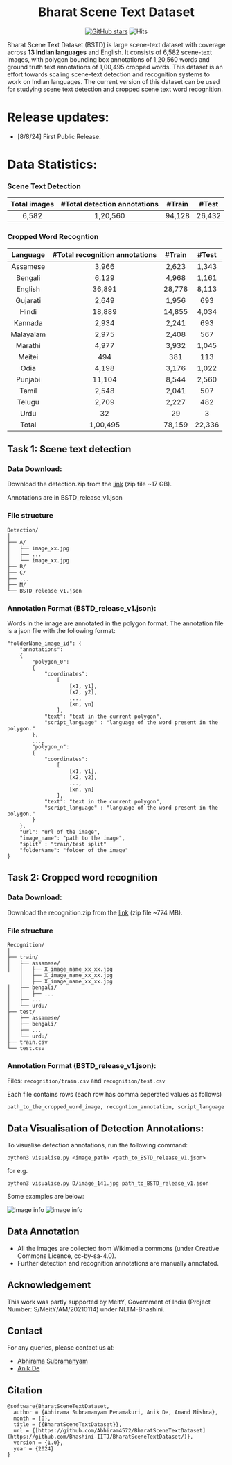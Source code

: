 <h1 align="center"> Bharat Scene Text Dataset</h1>

<div align="center">

[![GitHub stars](https://img.shields.io/github/stars/Bhashini-IITJ/BharatSceneTextDataset.svg?style=social&label=Star&maxAge=2592000)](https://github.com/Bhashini-IITJ/BharatSceneTextDataset/stargazers/)
![Hits](https://hits.seeyoufarm.com/api/count/incr/badge.svg?url=https://github.com/Bhashini-IITJ/BharatSceneTextDataset&title=Repo%20Views)

</div>


Bharat Scene Text Dataset (BSTD) is large scene-text dataset with coverage across **13 Indian languages** and English. It consists of 6,582 scene-text images, with polygon bounding box annotations of 1,20,560 words and ground truth text annotations of 1,00,495 cropped words. This dataset is an effort towards scaling scene-text detection and recognition systems to work on Indian languages. The current version of this dataset can be used for studying scene text detection and cropped scene text word recognition.

[comment]: <> (Add a table with 13 languages and links to its files)

# Release updates:

[comment]: <> (checkbox style release updates with cross ticks for the ones present)

- [8/8/24] First Public Release.

# Data Statistics:

### Scene Text Detection

| Total images | #Total detection annotations | #Train | #Test |
| :---: | :---: | :---: | :---: |
| 6,582 | 1,20,560 | 94,128 | 26,432 |

### Cropped Word Recogntion
| Language | #Total recognition annotations | #Train | #Test|
| :---: | :---: | :---: | :---: |
| Assamese | 3,966 | 2,623 | 1,343 |
| Bengali | 6,129 | 4,968 | 1,161 |
| English | 36,891 | 28,778 | 8,113 |
| Gujarati | 2,649 | 1,956 | 693 |
| Hindi | 18,889 | 14,855 | 4,034 |
| Kannada | 2,934 | 2,241 | 693 |
| Malayalam | 2,975 | 2,408 | 567 |
| Marathi | 4,977 | 3,932 | 1,045 |
| Meitei | 494 | 381 | 113 |
| Odia | 4,198 | 3,176 | 1,022 |
| Punjabi | 11,104 | 8,544 | 2,560 |
| Tamil | 2,548 | 2,041 | 507 |
| Telugu | 2,709 | 2,227 | 482 |
| Urdu | 32 | 29 | 3 |
|Total| 1,00,495 | 78,159 | 22,336 |


## Task 1: Scene text detection

### Data Download:
Download the detection.zip from the [link](https://drive.google.com/file/d/16irnMGdT8ohhvfMMG3qbBKWKxcPLNF0y/view?usp=share_link) (zip file ~17 GB).

Annotations are in BSTD_release_v1.json

### File structure

    Detection/
    │
    ├── A/
    │   ├── image_xx.jpg
    │   ├── ...
    │   └── image_xx.jpg
    ├── B/
    ├── C/
    ├── ...
    ├── M/
    └── BSTD_release_v1.json

### Annotation Format (BSTD_release_v1.json):
Words in the image are annotated in the polygon format. The annotation file is a json file with the following format:
```
"folderName_image_id": {
    "annotations": 
    {
        "polygon_0":
        {
            "coordinates":
                [
                    [x1, y1],
                    [x2, y2],
                    ...,
                    [xn, yn]
                ],
            "text": "text in the current polygon",
            "script_language" : "language of the word present in the polygon."
        },
        ...,
        "polygon_n":
        {
            "coordinates":
                [
                    [x1, y1],
                    [x2, y2],
                    ...,
                    [xn, yn]
                ],
            "text": "text in the current polygon",
            "script_language" : "language of the word present in the polygon."
        }
    },
    "url": "url of the image",
    "image_name": "path to the image",
    "split" : "train/test split"
    "folderName": "folder of the image"
}
```

## Task 2: Cropped word recognition

### Data Download:
Download the recognition.zip from the [link](https://drive.google.com/file/d/1wvlTbGnpnSRspM5MbjDgfSMH3BwM6qI0/view?usp=sharing) (zip file ~774 MB).

### File structure

    Recognition/
    │
    ├── train/
    │   ├── assamese/
    │   │   ├── X_image_name_xx_xx.jpg
        │   ├── X_image_name_xx_xx.jpg
        │   ├── X_image_name_xx_xx.jpg
    │   ├── bengali/
    │   │   ├── ...
    │   ├── ...
    │   └── urdu/
    ├── test/
    │   ├── assamese/
    │   ├── bengali/
    │   ├── ...
    │   └── urdu/
    ├── train.csv
    └── test.csv

### Annotation Format (BSTD_release_v1.json):
Files: ```recognition/train.csv``` and  ```recognition/test.csv```

Each file contains rows (each row has comma seperated values as follows)
```
path_to_the_cropped_word_image, recogntion_annotation, script_language
```

## Data Visualisation of Detection Annotations:
To visualise detection annotations, run the following command:
```
python3 visualise.py <image_path> <path_to_BSTD_release_v1.json>
```
for e.g.
```
python3 visualise.py D/image_141.jpg path_to_BSTD_release_v1.json
```

Some examples are below:
<!-- Add an example image next to this line -->
![image info](visualised_images/image.jpg)
![image info](visualised_images/image2.jpg)


## Data Annotation
- All the images are collected from Wikimedia commons (under Creative Commons Licence, cc-by-sa-4.0).
- Further detection and recognition annotations are manually annotated.

## Acknowledgement
This work was partly supported by MeitY, Government of India (Project Number: S/MeitY/AM/20210114) under NLTM-Bhashini.

## Contact
For any queries, please contact us at:
- [Abhirama Subramanyam](mailto:penamakuri.1@iitj.ac.in)
- [Anik De](mailto:anikde@iitj.ac.in)

## Citation

```
@software{BharatSceneTextDataset,
  author = {Abhirama Subramanyam Penamakuri, Anik De, Anand Mishra},
  month = {8},
  title = {{BharatSceneTextDataset}},
  url = {[https://github.com/Abhiram4572/BharatSceneTextDataset](https://github.com/Bhashini-IITJ/BharatSceneTextDataset/)},
  version = {1.0},
  year = {2024}
}
```

